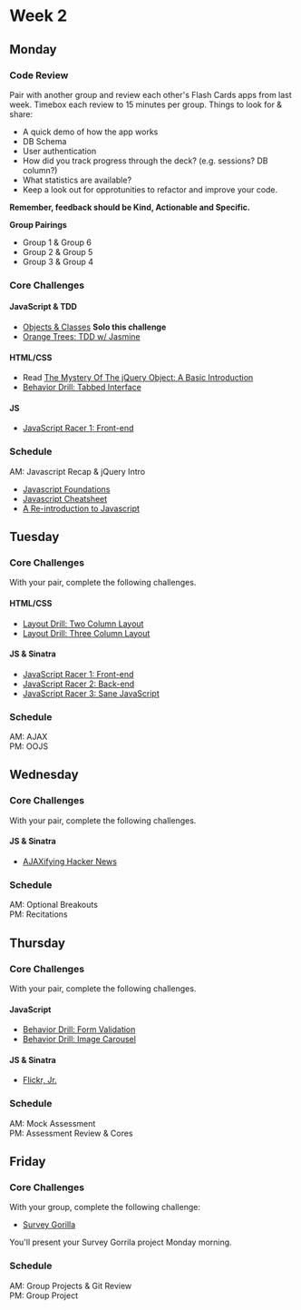 # Week 2

## Monday

### Code Review
Pair with another group and review each other's Flash Cards apps from last week. Timebox each review to 15 minutes per group. Things to look for & share:

- A quick demo of how the app works
- DB Schema
- User authentication
- How did you track progress through the deck? (e.g. sessions? DB column?)
- What statistics are available?
- Keep a look out for opprotunities to refactor and improve your code.

**Remember, feedback should be Kind, Actionable and Specific.**

**Group Pairings**  
- Group 1 & Group 6
- Group 2 & Group 5
- Group 3 & Group 4

### Core Challenges

#### JavaScript & TDD
- [Objects & Classes](../../../javascript-drills#objects--classes) **Solo this challenge**
- [Orange Trees: TDD w/ Jasmine](../../../orange-jasmine-challenge)

#### HTML/CSS
- Read [The Mystery Of The jQuery Object: A Basic Introduction](http://www.smashingmagazine.com/2014/05/29/mystery-jquery-object-syntax-basic-introduction)
- [Behavior Drill: Tabbed Interface](../../../behavior-drill-tabbed-interface-challenge)

#### JS
- [JavaScript Racer 1: Front-end](../../../javascript-racer-1-front-end-challenge)

### Schedule
AM: Javascript Recap & jQuery Intro
- [Javascript Foundations](http://teamtreehouse.com/library/javascript-foundations)
- [Javascript Cheatsheet](http://wps.aw.com/wps/media/objects/2234/2287950/javascript_refererence.pdf)
- [A Re-introduction to Javascript](https://developer.mozilla.org/en-US/docs/Web/JavaScript/A_re-introduction_to_JavaScript)

## Tuesday

### Core Challenges
With your pair, complete the following challenges.

#### HTML/CSS
- [Layout Drill: Two Column Layout](../../../layout-drill-two-column-layout-challenge)
- [Layout Drill: Three Column Layout](../../../layout-drill-three-column-layout-challenge)

#### JS & Sinatra
- [JavaScript Racer 1: Front-end](../../../javascript-racer-1-front-end-challenge)
- [JavaScript Racer 2: Back-end](../../../javascript-racer-2-back-end-challenge)
- [JavaScript Racer 3: Sane JavaScript](../../../javascript-racer-3-sane-javascript-challenge)

### Schedule
AM: AJAX  
PM: OOJS


## Wednesday

### Core Challenges
With your pair, complete the following challenges.

#### JS & Sinatra
- [AJAXifying Hacker News](../../../ajaxifying-hacker-news-challenge)


### Schedule
AM: Optional Breakouts  
PM: Recitations

## Thursday

### Core Challenges
With your pair, complete the following challenges.

#### JavaScript
- [Behavior Drill: Form Validation](../../../behavior-drill-form-validation-challenge)
- [Behavior Drill: Image Carousel](../../../behavior-drill-image-carousel-challenge)

#### JS & Sinatra
- [Flickr, Jr.](../../../flickr-jr-challenge)

### Schedule
AM: Mock Assessment  
PM: Assessment Review & Cores


## Friday

### Core Challenges
With your group, complete the following challenge:

- [Survey Gorilla](../../../survey-gorilla-challenge)

You'll present your Survey Gorrila project Monday morning.

### Schedule
AM: Group Projects & Git Review  
PM: Group Project
